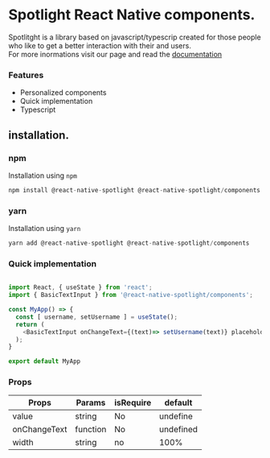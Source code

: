 # Spotlight React Native components.

Spotlitght is a library based on javascript/typescrip created for those people who like to get a better interaction with their and users.  
For more inormations visit our page and read the [documentation](#)

### Features

* Personalized components
* Quick implementation
* Typescript

## installation.

### npm
Installation using `npm`
```js
npm install @react-native-spotlight @react-native-spotlight/components
```

### yarn 
Installation using `yarn`
```js 
yarn add @react-native-spotlight @react-native-spotlight/components
```


### Quick implementation
```js

import React, { useState } from 'react';
import { BasicTextInput } from '@react-native-spotlight/components';

const MyApp() => {
  const [ username, setUsername ] = useState();
  return (
    <BasicTextInput onChangeText={(text)=> setUsername(text)} placeholder="Type your username"/>
  );
}

export default MyApp

```

### Props

| Props                                      | Params               | isRequire        | default                            |
| ------------------------------------------ | -------------------- | ---------------- | ---------------------------------- |
| value                                      | string               | No               | undefine                           |
| onChangeText                               | function             | No               | undefined                          |
| width                                      | string               | no               | 100%                               |
